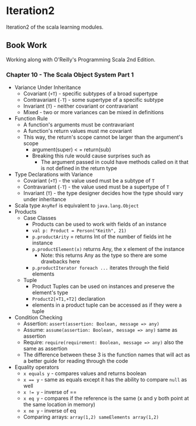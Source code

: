 # Iteration2
Iteration2 of the scala learning modules.

## Book Work
Working along with O'Reilly's Programming Scala 2nd Edition.

### Chapter 10 - The Scala Object System Part 1
- Variance Under Inheritance
  - Covariant (`+T`) - specific subtypes of a broad supertype
  - Contravariant (`-T`) - some supertype of a specific subtype
  - Invariant (`T`) - neither covariant or contravariant
  - Mixed - two or more variances can be mixed in definitions
- Function Rule
  - A function's arguments must be contravariant
  - A function's return values must me covariant
  - This way, the return's scope cannot be larger than the argument's scope
    - argument(super) < = return(sub)
    - Breaking this rule would cause surprises such as
      - The argument passed in could have methods called on it that is not defined in the return type
- Type Declarations with Variance
  - Covariant (`+T`) - the value used must be a subtype of `T`
  - Contravariant (`-T`) - the value used must be a supertype of `T`
  - Invariant (`T`) - the type designer decides how the type should vary under inheritance
- Scala type `AnyRef` is equivalent to `java.lang.Object`
- Products
  - Case Classes
    - Products can be used to work with fields of an instance
    - `val p: Product = Person("Keith", 21)`
    - `p.productArity` = returns Int of the number of fields int he instance
    - `p.productElement(x)` returns Any, the x element of the instance
      - Note: this returns Any as the type so there are some drawbacks here
    - `p.productIterator foreach ...` iterates through the field elements
  - Tuple
    - Product Tuples can be used on instances and preserve the element's type
    - `Product2[+T1,+T2]` declaration
    - elements in a product tuple can be accessed as if they were a tuple
- Condition Checking
  - Assertion: `assert(assertion: Boolean, message => any)`
  - Assume: `assume(assertion: Boolean, message => any)` same as assertion
  - Require: `require(requirement: Boolean, message => any)` also the same as assertion
  - The difference between these 3 is the function names that will act as a better guide for reading through the code
- Equality operators
  - `x equals y` - compares values and returns boolean
  - `x == y` - same as equals except it has the ability to compare `null` as well
  - `x != y` - inverse of ==
  - `x eq y` - compares if the reference is the same (x and y both point at the same location in memory)
  - `x ne y` - inverse of eq
  - Comparing arrays: `array(1,2) sameElements array(1,2)`

